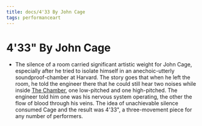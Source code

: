 ```yaml
---
title: docs/4'33 By John Cage
tags: performanceart
---
```


# 4'33" By John Cage
- The silence of a room carried significant artistic weight for John Cage, especially after he tried to isolate himself in an anechoic-utterly soundproof-chamber at Harvard. The story goes that when he left the room, he told the engineer there that he could still hear two noises while inside [The Chamber](the%20chamber.md), one low-pitched and one high-pitched. The engineer told him one was his nervous system operating, the other the flow of blood through his veins. The idea of unachievable silence consumed Cage and the result was 4'33", a three-movement piece for any number of performers.